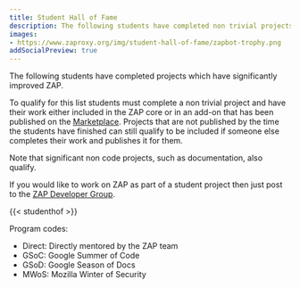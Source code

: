 ```yaml
---
title: Student Hall of Fame
description: The following students have completed non trivial projects which have significantly improved ZAP. For which they have our sincere thanks! Check them out.
images:
- https://www.zaproxy.org/img/student-hall-of-fame/zapbot-trophy.png
addSocialPreview: true
---
```


The following students have completed projects which have significantly improved ZAP.

To qualify for this list students must complete a non trivial project and have their work either included in 
the ZAP core or in an add-on that has been published on the [Marketplace](/addons/). Projects that are not published 
by the time the students have finished can still qualify to be included if someone else completes their work and 
publishes it for them.

Note that significant non code projects, such as documentation, also qualify.

If you would like to work on ZAP as part of a student project then just post to the [ZAP Developer Group](https://groups.google.com/group/zaproxy-develop).

{{< studenthof >}}

Program codes:

  - Direct: Directly mentored by the ZAP team
  - GSoC: Google Summer of Code
  - GSoD: Google Season of Docs
  - MWoS: Mozilla Winter of Security